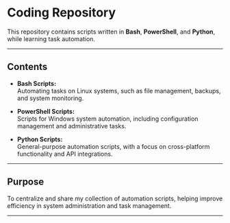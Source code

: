 # Coding Repository

This repository contains scripts written in **Bash**, **PowerShell**, and **Python**, while learning task automation.

---

## **Contents**

- **Bash Scripts:**  
  Automating tasks on Linux systems, such as file management, backups, and system monitoring.

- **PowerShell Scripts:**  
  Scripts for Windows system automation, including configuration management and administrative tasks.

- **Python Scripts:**  
  General-purpose automation scripts, with a focus on cross-platform functionality and API integrations.

---

## **Purpose**

To centralize and share my collection of automation scripts, helping improve efficiency in system administration and task management.

---
